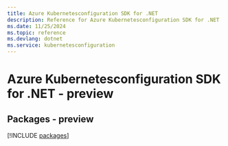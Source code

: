 ```yaml
---
title: Azure Kubernetesconfiguration SDK for .NET
description: Reference for Azure Kubernetesconfiguration SDK for .NET
ms.date: 11/25/2024
ms.topic: reference
ms.devlang: dotnet
ms.service: kubernetesconfiguration
---
```

# Azure Kubernetesconfiguration SDK for .NET - preview
## Packages - preview
[!INCLUDE [packages](kubernetesconfiguration-index.md)]
